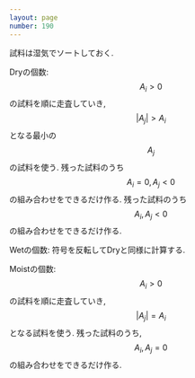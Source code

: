 ```yaml
---
layout: page
number: 190
---
```

試料は湿気でソートしておく.

Dryの個数:
$$ A_i \gt 0 $$ の試料を順に走査していき, $$ |A_j| > A_i $$ となる最小の $$ A_j $$ の試料を使う.
残った試料のうち $$ A_i = 0, A_j \lt 0 $$ の組み合わせをできるだけ作る.
残った試料のうち $$ A_i, A_j \lt 0 $$ の組み合わせをできるだけ作る.

Wetの個数:
符号を反転してDryと同様に計算する.

Moistの個数:
$$ A_i \gt 0 $$ の試料を順に走査していき, $$ |A_j| = A_i $$ となる試料を使う.
残った試料のうち, $$ A_i, A_j = 0 $$ の組み合わせをできるだけ作る.

